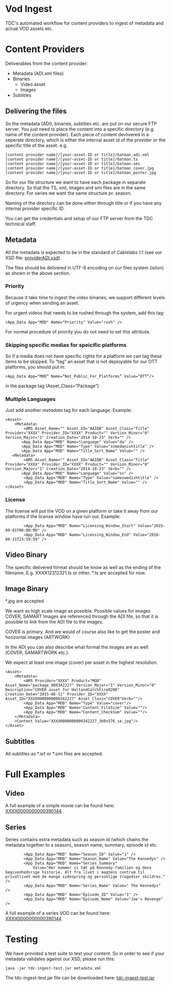 # Vod Ingest
TDC's automated workflow for content providers to ingest of metadata and actual VOD assets etc.


# Content Providers


Deliverables from the content provider:

* Metadata (ADI.xml files)
* Binaries
	* Video asset
	* Images
* Subtitles

## Delivering the files

So the metadata (ADI), binaries, subtitles etc. are put on our secure FTP server.
You just need to place the content into a specific directory (e.g. name of the content provider). Each piece of content devlivered in a seperate directory, which is either the internal asset id of the provider or the specific title of the asset. e.g. 

	[content provider name]/[your-asset-ID or title]/batman_adi.xml
	[content provider name]/[your-asset-ID or title]/batman.ts
	[content provider name]/[your-asset-ID or title]/batman.smi
	[content provider name]/[your-asset-ID or title]/batman_cover.jpg
	[content provider name]/[your-asset-ID or title]/batman_poster.jpg

So for our file structure we want to have each package in separate directory.
So that the TS, xml, images and smi files are in the same directory.
For series we want the same structure pr. season. 

Naming of the directory can be done either through title or if you have any internal provider specific ID.

You can get the credentials and setup of our FTP server from the TDC technical staff.

## Metadata
All the metadata is expected to be in the standard of Cablelabs 1.1 (see our XSD file: [providerADI.xsd](src/main/resource/providerADI.xsd?raw=true)). 

The files should be delivered in UTF-8 encoding on our files system (isilon) as shown in the above section.


### Priority
Because it take time to ingest the video binaries, we support different levels of urgency when sending an asset. 

For urgent videos that needs to be rushed through the system, add this tag:

	<App_Data App="MOD" Name="Priority" Value="rush" />

For normal procedure of priority you do not need to set this attribute.

### Skipping specific medias for speicific platforms

So if a media does not have specific rights for a platform we can tag these items to be skipped.
To “tag” an asset that is not deployable for our OTT platforms, you should put in:

	<App_Data App=“MOD” Name=“Not_Public_For_Platforms” Value=“OTT”/>

in the package tag (Asset_Class=“Package”)

### Multiple Languages

Just add another *metadata* tag for each language.
Example:

	<Asset>
   		<Metadata>   
    		<AMS Asset_Name="" Asset_ID="AAIQB" Asset_Class="Title" Provider="XXXX" Provider_ID="XXXX" Product="" Version_Minor="0" Version_Major="1" Creation_Date="2014-10-23" Verb="" />
		   <App_Data App="MOD" Name="Language" Value="da" />     
		   <App_Data App="MOD" Name="Type" Value="somedanishtitle" />
		   <App_Data App="MOD" Name="Title_Sort_Name" Value="" />
	   <Metadata>      
			<AMS Asset_Name="" Asset_ID="AAIQB" Asset_Class="Title" Provider="XXXX" Provider_ID="XXXX" Product="" Version_Minor="0" Version_Major="1" Creation_Date="2014-10-23" Verb="" /> 
		   <App_Data App="MOD" Name="Language" Value="sv" />
     		<App_Data App="MOD" Name="Type" Value="someswedishtitle" />
			<App_Data App="MOD" Name="Title_Sort_Name" Value="" />
	</Asset>


### License 
The license will put the VOD on a given platform or take it away from our platforms if the license window have run out. Example:

			<App_Data App="MOD" Name="Licensing_Window_Start" Value="2015-09-01T00:00:00" />
			<App_Data App="MOD" Name="Licensing_Window_End" Value="2016-08-31T23:59:59" />
				


## Video Binary
The specific delivered format should be know as well as the ending of the filename. E.g. XXXX12312321.ts or other. *.ts are accepted for now.

## Image Binary

*.jpg are accepted

We want as high scale image as possible. Possible values for images COVER, SAMART
Images are referenced through the ADI file, so that it is possible to link from the ADI file to the images.

COVER is primary. And we would of course also like to get the poster and horizontal images (ARTWORK)

In the ADI you can also describe what format the images are as well (COVER, SAMARTWORK etc.). 

We expect at least one image (cover) per asset in the highest resolution.

	<Asset>
		<Metadata>
			<AMS Provider="XXXX" Product="MOD" Asset_Name="package_000342227" Version_Major="1" Version_Minor="0" Description="COVER asset for HaltandCatchFire0208" Creation_Date="2015-08-11" Provider_ID="XXXX" Asset_ID="XXXX0000000000342227" Asset_Class="COVER"Verb=""/>
			<App_Data App="MOD" Name="Type" Value="cover"/>
			<App_Data App="MOD" Name="Content_FileSize" Value=""/>
			<App_Data App="MOD" Name="Content_CheckSum" Value=""/>
		</Metadata>
		<Content Value="XXXX0000000000342227_360x576_se.jpg"/>
	</Asset>


## Subtitles 

All subtitles as *.srt or *.smi files are accepted.

# Full Examples

## Video

A full example of a simple movie can be found here: [XXXX0000000000390144](src/main/resources/XXXX0000000000390144/?raw=true)

## Series
Series contains extra metadata such as season id (which chains the metadata together to a season), season name, summary, episode id etc. 

			<App_Data App="MOD" Name="Season_ID" Value="1" />
			<App_Data App="MOD" Name="Season_Name" Value="The Kennedys" />
			<App_Data App="MOD" Name="Series_Summary"
				Value="Her kommer vi tæt på Kennedy-familien og dens begivenhedsrige historie. Alt fra livet i magtens centrum til privatlivet med de mange sidespring og personlige tragedier skildres." />
			<App_Data App="MOD" Name="Series_Name" Value=" The Kennedys" />
			<App_Data App="MOD" Name="Episode_ID" Value="1" />
			<App_Data App="MOD" Name="Episode_Name" Value="Joe's Revenge" />

A full example of a series VOD can be found here: [XXXX0000000000390144](src/main/resources/XXXX0000000000390144/?raw=true)


# Testing
We have provided a test suite to test your content. So in order to see if your metadata validates against our XSD, please run this:

	java -jar tdc-ingest-test.jar metadata.xml
	
The tdc-ingest-test.jar file can be downloaded here: [tdc-ingest-test.jar](build/tdc-ingest-test.jar?raw=true)